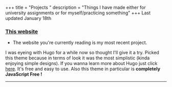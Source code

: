 +++
title = "Projects "
description = "Things I have made either for university assignments or for myself/practicing something"
+++
<time class="single-date" datetime="2023-06-12 00:00:00 +0000 UTC" title="2023-06-12 00:00:00 +0000 UTC">Last updated January 18th</time>
 <h3>

 [This website](https://github.com/zsolt2106/my-website/tree/main)
</h3>
  
  * The website you're currently reading is my most recent project.

  I was eyeing with Hugo for a while now so thought I'll give it a try. Picked this theme because in terms of look it was the most simplistic (kinda enjoying simple designs). If you wanna learn more about Hugo just click [here](https://gohugo.io/). It's free and easy to use. Also this theme in particular is **completely JavaScript Free !**
  

---



